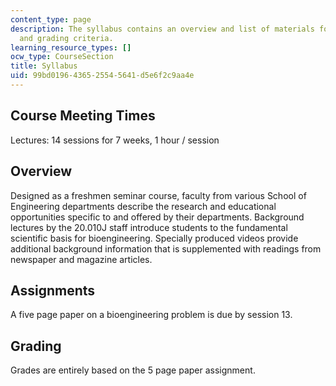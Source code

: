 ```yaml
---
content_type: page
description: The syllabus contains an overview and list of materials for the course,
  and grading criteria.
learning_resource_types: []
ocw_type: CourseSection
title: Syllabus
uid: 99bd0196-4365-2554-5641-d5e6f2c9aa4e
---
```


Course Meeting Times
--------------------

Lectures: 14 sessions for 7 weeks, 1 hour / session

Overview
--------

Designed as a freshmen seminar course, faculty from various School of Engineering departments describe the research and educational opportunities specific to and offered by their departments. Background lectures by the 20.010J staff introduce students to the fundamental scientific basis for bioengineering. Specially produced videos provide additional background information that is supplemented with readings from newspaper and magazine articles.

Assignments
-----------

A five page paper on a bioengineering problem is due by session 13.

Grading
-------

Grades are entirely based on the 5 page paper assignment.